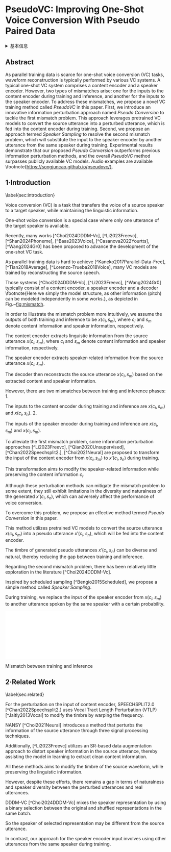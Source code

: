 # PseudoVC: Improving One-Shot Voice Conversion With Pseudo Paired Data

<details>
<summary>基本信息</summary>

- 标题: "PseudoVC: Improving One-Shot Voice Conversion With Pseudo Paired Data."
- 作者:
  - 01 Songjun Cao
  - 02 Qinghua Wu
  - 03 Jie Chen
  - 04 Jin Li
  - 05 Long Ma
- 链接:
  - [ArXiv](https://arxiv.org/abs/2506.01039v1)
  - [Publication]()
  - [Github]()
  - [Demo]()
- 文件:
  - [ArXiv:2506.01039v1](D:\Speech\Sapphire-TTS-Collection\Models\-VC\_PDF\2025.06.01_2506.01039v1_PseudoVC__Improving_One-Shot_Voice_Conversion_With_Pseudo_Paired_Data.pdf)
  - [Publication] #TODO

</details>

## Abstract

As parallel training data is scarce for one-shot voice conversion (VC) tasks, waveform reconstruction is typically performed by various VC systems.
A typical one-shot VC system comprises a content encoder and a speaker encoder.
However, two types of mismatches arise: one for the inputs to the content encoder during training and inference, and another for the inputs to the speaker encoder.
To address these mismatches, we propose a novel VC training method called *PseudoVC* in this paper.
First, we introduce an innovative information perturbation approach named *Pseudo Conversion* to tackle the first mismatch problem.
This approach leverages pretrained VC models to convert the source utterance into a perturbed utterance, which is fed into the content encoder during training.
Second, we propose an approach termed *Speaker Sampling* to resolve the second mismatch problem, which will substitute the input to the speaker encoder by another utterance from the same speaker during training.
Experimental results demonstrate that our proposed *Pseudo Conversion* outperforms previous information perturbation methods, and the overall *PseudoVC* method surpasses publicly available VC models.
Audio examples are available \footnote{https://songjuncao.github.io/pseudovc/}.

## 1·Introduction

\label{sec:introduction}

Voice conversion (VC) is a task that transfers the voice of a source speaker to a target speaker, while maintaining the linguistic information.

One-shot voice conversion is a special case where only one utterance of the target speaker is available.

Recently, many works [^Choi2024DDDM-Vc], [^Li2023Freevc], [^Shan2024Phoneme], [^Baas2023Voice], [^Casanova2022Yourtts], [^Wang2024Gr0] has been proposed to advance the development of the one-shot VC task.

As parallel training data is hard to achieve [^Kaneko2017Parallel-Data-Free], [^Tian2018Average], [^Lorenzo-Trueba2018Voice], many VC models are trained by reconstructing the source speech.

Those systems [^Choi2024DDDM-Vc], [^Li2023Freevc], [^Wang2024Gr0] typically consist of a content encoder, a speaker encoder and a decoder \footnote{Here we simply the model structure, as other information (pitch) can be modeled independently in some works.}, as depicted in Fig.~[fig:mismatch](#fig:mismatch).

In order to illustrate the mismatch problem more intuitively, we assume the outputs of both training and inference to be $x(c_i, s_m)$, where $c_i$ and $s_m$ denote content information and speaker information, respectively.

The content encoder extracts linguistic information from the source utterance $x(c_i, s_m)$, where $c_i$ and $s_m$ denote content information and speaker information, respectively.

The speaker encoder extracts speaker-related information from the source utterance $x(c_i, s_m)$.

The decoder then reconstructs the source utterance $x(c_i, s_m)$ based on the extracted content and speaker information.

However, there are two mismatches between training and inference phases: 1.

The inputs to the content encoder during training and inference are $x(c_i, s_m)$ and $x(c_i, s_n)$. 2.

The inputs of the speaker encoder during training and inference are $x(c_i, s_m)$ and $x(c_j, s_m)$.

To alleviate the first mismatch problem, some information perturbation approaches [^Li2023Freevc], [^Qian2020Unsupervised], [^Chan2022Speechsplit2.], [^Choi2021Neural] are proposed to transform the input of the content encoder from $x(c_i, s_m)$ to $x'(c_i, s_n)$ during training.

This transformation aims to modify the speaker-related information while preserving the content information $c_i$.

Although these perturbation methods can mitigate the mismatch problem to some extent, they still exhibit limitations in the diversity and naturalness of the generated $x'(c_i, s_n)$, which can adversely affect the performance of voice conversion.

To overcome this problem, we propose an effective method termed *Pseudo Conversion* in this paper.

This method utilizes pretrained VC models to convert the source utterance $x(c_i, s_m)$ into a pseudo utterance $x'(c_i, s_n)$, which will be fed into the content encoder.

The timbre of generated pseudo utterances $x'(c_i, s_n)$ can be diverse and natural, thereby reducing the gap between training and inference.

Regarding the second mismatch problem, there has been relatively little exploration in the literature [^Choi2024DDDM-Vc].

Inspired by scheduled sampling [^Bengio2015Scheduled], we propose a simple method called *Speaker Sampling*.

During training, we replace the input of the speaker encoder from $x(c_i, s_m)$ to  another utterance spoken by the same speaker with a certain probability.

![](mismatch.pdf)

<a id="fig:mismatch">Mismatch between training and inference</a>

## 2·Related Work

\label{sec:related}

For the perturbation on the input of content encoder, SPEECHSPLIT2.0 [^Chan2022Speechsplit2.] uses Vocal Tract Length Perturbation (VTLP) [^Jaitly2013Vocal] to modify the timbre by warping the frequency.

NANSY [^Choi2021Neural] introduces a method that perturbs the information of the source utterance through three signal processing techniques.

Additionally, [^Li2023Freevc] utilizes an SR-based data augmentation approach to distort speaker information in the source utterance, thereby assisting the model in learning to extract clean content information.

All these methods aims to modify the timbre of the source waveform, while preserving the linguistic information.

However, despite these efforts, there remains a gap in terms of naturalness and speaker diversity between the perturbed utterances and real utterances.

DDDM-VC [^Choi2024DDDM-Vc] mixes the speaker representation by using a binary selection between the original and shuffled representations in the same batch.

So the speaker of selected representation may be different from the source utterance.

In contrast, our approach for the speaker encoder input involves using other utterances from the same speaker during training. 
